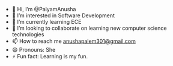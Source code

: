 - 👋 Hi, I’m @PalyamAnusha
- 👀 I’m interested in Software Development
- 🌱 I’m currently learning ECE
- 💞️ I’m looking to collaborate on learning new computer science technologies
- 📫 How to reach me anushapalem301@gmail.com
- 😄 Pronouns: She
- ⚡ Fun fact: Learning is my fun.

<!---
PalyamAnusha/PalyamAnusha is a ✨ special ✨ repository because its `README.md` (this file) appears on your GitHub profile.
You can click the Preview link to take a look at your changes.
--->
